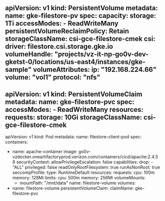 apiVersion: v1
kind: PersistentVolume
metadata:
  name: gke-filestore-pv
spec:
  capacity:
    storage: 1Ti
  accessModes:
    - ReadWriteMany
  persistentVolumeReclaimPolicy: Retain
  storageClassName: csi-gce-filestore-cmek
  csi:
    driver: filestore.csi.storage.gke.io
    volumeHandle: "projects/vz-it-np-go0v-dev-gketst-0/locations/us-east4/instances/gke-sample"
    volumeAttributes:
      ip: "192.168.224.66"
      volume: "vol1"
      protocol: "nfs"
---
apiVersion: v1
kind: PersistentVolumeClaim
metadata:
  name: gke-filestore-pvc
spec:
  accessModes:
    - ReadWriteMany
  resources:
    requests:
      storage: 10Gi
  storageClassName: csi-gce-filestore-cmek
---
apiVersion: v1
kind: Pod
metadata:
  name: filestore-client-pod
spec:
  containers:
  - name: apache-container
    image: go0v-vzdocker.oneartifactoryprod.verizon.com/containers/cicd/apache:2.4.58
    securityContext:
      allowPrivilegeEscalation: false
      capabilities:
        drop:
          - "ALL"
      privileged: false
      readOnlyRootFilesystem: true
      runAsNonRoot: true
      seccompProfile:
        type: RuntimeDefault
    resources:
      requests:
        cpu: 100m
        memory: 128Mi
      limits:
        cpu: 500m
        memory: 256Mi
    volumeMounts:
    - mountPath: "/mnt/data"
      name: filestore-volume
  volumes:
  - name: filestore-volume
    persistentVolumeClaim:
      claimName: gke-filestore-pvc
